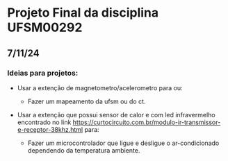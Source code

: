# Projeto Final da disciplina UFSM00292

## 7/11/24

### Ideias para projetos:

- Usar a extenção de magnetometro/acelerometro para ou:
  - Fazer um mapeamento da ufsm ou do ct.

- Usar a extenção que possui sensor de calor e com led infravermelho encontrado no link <https://curtocircuito.com.br/modulo-ir-transmissor-e-receptor-38khz.html> para:
  - Fazer um microcontrolador que ligue e desligue o ar-condicionado dependendo da temperatura ambiente.
